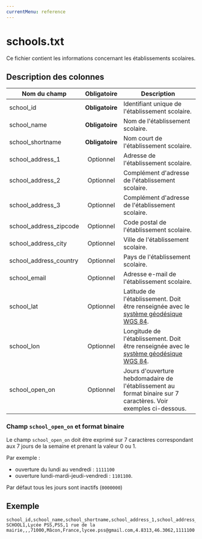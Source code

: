 ```yaml
---
currentMenu: reference
---
```


# schools.txt

Ce fichier contient les informations concernant les établissements scolaires.

## Description des colonnes

| Nom du champ          |  Obligatoire    |  Description |
|------------------------|:------------:|----------|
| school_id              | **Obligatoire** |  Identifiant unique de l'établissement scolaire. |
| school_name            | **Obligatoire** |  Nom de l'établissement scolaire. |
| school_shortname       | **Obligatoire** |  Nom court de l'établissement scolaire. |
| school_address_1       | Optionnel     |  Adresse de l'établissement scolaire. |
| school_address_2       | Optionnel     |  Complément d'adresse de l'établissement scolaire. |
| school_address_3       | Optionnel     |  Complément d'adresse de l'établissement scolaire. |
| school_address_zipcode | Optionnel     |  Code postal de l'établissement scolaire. |
| school_address_city    | Optionnel     |  Ville de l'établissement scolaire. |
| school_address_country | Optionnel     |  Pays de l'établissement scolaire. |
| school_email           | Optionnel     |  Adresse e-mail de l'établissement scolaire. |
| school_lat             | Optionnel     |  Latitude de l'établissement. Doit être renseignée avec le [système géodésique WGS 84](https://fr.wikipedia.org/wiki/WGS_84). |
| school_lon             | Optionnel     |  Longitude de l'établissement. Doit être renseignée avec le [système géodésique WGS 84](https://fr.wikipedia.org/wiki/WGS_84). |
| school_open_on         | Optionnel     |  Jours d'ouverture hebdomadaire de l'établissement au format binaire sur 7 caractères. Voir exemples ci-dessous. |

### Champ `school_open_on` et format binaire

Le champ `school_open_on` doit être exprimé sur 7 caractères correspondant aux 7 jours de la semaine et prenant la valeur 0 ou 1.

Par exemple :
* ouverture du lundi au vendredi : `1111100`
* ouverture lundi-mardi-jeudi-vendredi : `1101100`.

Par défaut tous les jours sont inactifs (`0000000`)

## Exemple
```
school_id,school_name,school_shortname,school_address_1,school_address_2,school_address_3,school_address_zipcode,school_address_city,school_address_country,school_email,school_lat,school_lon,school_open_on
SCHOOL1,Lycée PSS,PSS,1 rue de la mairie,,,71000,Mâcon,France,lycee.pss@gmail.com,4.8313,46.3062,1111100
```
